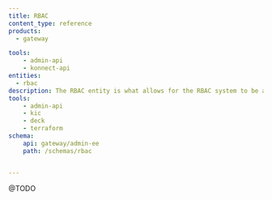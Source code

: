 ```yaml
---
title: RBAC
content_type: reference
products:
  - gateway

tools:
    - admin-api
    - konnect-api
entities:
  - rbac
description: The RBAC entity is what allows for the RBAC system to be administered.
tools:
    - admin-api
    - kic
    - deck
    - terraform
schema:
    api: gateway/admin-ee
    path: /schemas/rbac


---
```

@TODO
